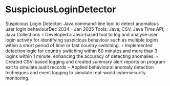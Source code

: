 # SuspiciousLoginDetector
Suspicious Login Detector: Java command-line tool to detect anomalous user login behaviourDec 2024 - Jan 2025
Tools: Java, CSV, Java Time API, Java Collections
◦ Developed a Java-based tool to log and analyse user login activity for identifying suspicious behaviour such as multiple logins within a short period of time or fast country switching.
◦ Implemented detection logic for country switching within 60 minutes and more than 3 logins within 1 minute, enhancing the accuracy of detecting anomalies.
◦ Created CSV-based logging and created summary alert reports on program exit to simulate audit records
◦ Applied behavioural anomaly detection techniques and event logging to simulate real-world cybersecurity monitoring.
